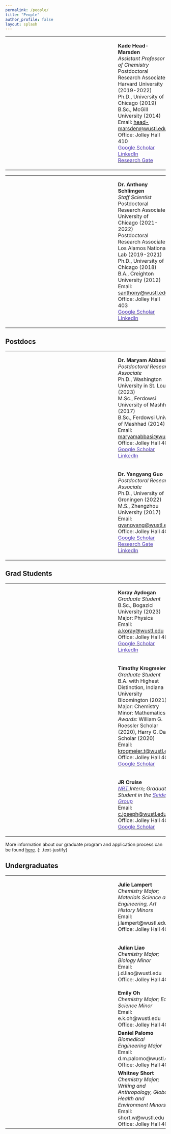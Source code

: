 ```yaml
---
permalink: /people/
title: "People"
author_profile: false
layout: splash
---
```

<table>
    <tr>
        <td>
            <figure style="width: 250px" class="align-left">
                <a href="/assets/images/KHM.jpg">
                <img src="/assets/images/KHM.jpg" alt=""></a>
            </figure>
        </td>
        <td>
            <p>
<b>Kade Head-Marsden </b><br />
<i>Assistant Professor of Chemistry</i><br />
Postdoctoral Research Associate, Harvard University (2019-2022)<br />
Ph.D., University of Chicago (2019)<br />
B.Sc., McGill University (2014)<br />
Email: <a href = "mailto: head-marsden@wustl.edu">head-marsden@wustl.edu</a><br />
Office: Jolley Hall 410 <br />
<a href = "https://scholar.google.com/citations?user=b-ICXpQAAAAJ&hl=en"> <span style="color: #563fbaff;">Google Scholar</span> </a> <br />
<a href = "https://www.linkedin.com/in/kheadmarsden/"> <span style="color: #563fbaff;">LinkedIn</span> </a>  <br />
<a href = "https://www.researchgate.net/profile/Kade-Head-Marsden"> <span style="color: #563fbaff;">Research Gate</span> </a> 
            </p>
        </td>
    </tr>
</table>

<table>
    <tr>
        <td>
            <figure style="width: 250px" class="align-left">
                <a href="/assets/images/AWS.jpeg">
                <img src="/assets/images/AWS.jpeg" alt="" ></a>
            </figure>
        </td>
        <td>
            <p>
<b> Dr. Anthony Schlimgen </b><br />
<i>Staff Scientist</i><br />
Postdoctoral Research Associate,  University of Chicago (2021-2022)<br />
Postdoctoral Research Associate,  Los Alamos National Lab (2019-2021)<br />
Ph.D., University of Chicago (2018)<br />
B.A., Creighton University (2012)<br />
Email: <a href = "mailto: santhony@wustl.edu">santhony@wustl.edu</a> <br />
Office: Jolley Hall 403<br /> 
<a href = "https://scholar.google.com/citations?user=FNTA_00AAAAJ&hl=en&oi=sra"> <span style="color: #563fbaff;">Google Scholar</span> </a> <br />
<a href = "https://www.linkedin.com/in/anthony-schlimgen-477649152/"> <span style="color: #563fbaff;">LinkedIn</span> </a>  
            </p>
        </td>
    </tr>
</table>

## Postdocs

<table>
        <tr>
        <td>
            <figure style="width: 250px" class="align-left">
                <a href="/assets/images/MA.png">
                <img src="/assets/images/MA.png" alt=""></a>
            </figure>
        </td>
        <td>
            <p>
<b> Dr. Maryam Abbasi </b><br />
<i>Postdoctoral Research Associate</i><br />
Ph.D., Washington University in St. Louis (2023)<br />
M.Sc., Ferdowsi University of Mashhad (2017)<br />
B.Sc., Ferdowsi University of Mashhad (2014)<br />
Email: <a href = "mailto: maryamabbasi@wustl.edu">maryamabbasi@wustl.edu</a><br /> 
Office: Jolley Hall 409 <br />
<a href = "https://scholar.google.com/citations?user=9_eYHyEAAAAJ&hl=en"> <span style="color: #563fbaff;">Google Scholar</span> </a> <br />
<a href = "https://www.linkedin.com/in/maryam-abbasi-qis/"> <span style="color: #563fbaff;">LinkedIn</span> </a>  <br />
            </p>
        </td>
    </tr>
    <tr>
        <td>
            <figure style="width: 250px" class="align-left">
                <a href="/assets/images/YG.jpg">
                <img src="/assets/images/YG.jpg" alt=""></a>
            </figure>
        </td>
        <td>
            <p>
<b> Dr. Yangyang Guo </b><br />
<i>Postdoctoral Research Associate</i><br />
Ph.D., University of Groningen (2022)<br />
M.S., Zhengzhou University  (2017) <br />
Email: <a href = "mailto: gyangyang@wustl.edu">gyangyang@wustl.edu</a><br /> 
Office: Jolley Hall 409 <br /> 
<a href = "https://scholar.google.com/citations?user=30iLe-MAAAAJ&hl=en&oi=ao"> <span style="color: #563fbaff;">Google Scholar</span> </a> <br />
<a href = "https://www.researchgate.net/profile/Yangyang-Guo-15"> <span style="color: #563fbaff;">Research Gate</span> </a> <br />
<a href = "https://www.linkedin.com/in/yangyang-guo-gyy12311992/"> <span style="color: #563fbaff;">LinkedIn</span> </a>  <br />
            </p>
        </td>
    </tr>
</table>

## Grad Students

<table>
<tr>
        <td>
            <figure style="width: 250px" class="align-left">
                <a href="/assets/images/KA.jpg">
                <img src="/assets/images/KA.jpg" alt=""></a>
            </figure>
        </td>
        <td>
            <p>
<b>Koray Aydogan </b><br />
<i>Graduate Student</i><br />
B.Sc., Bogazici University (2023) <br />
Major: Physics <br />
Email: <a href = "mailto: a.koray@wustl.edu">a.koray@wustl.edu</a> <br /> 
Office: Jolley Hall 409 <br /> 
<a href = "https://scholar.google.com/citations?user=2DVCq-UAAAAJ&hl=fr"> <span style="color: #563fbaff;">Google Scholar</span> </a> <br />
<a href = "https://www.linkedin.com/in/koray-aydo%C4%9Fan-b23190141/"> <span style="color: #563fbaff;">LinkedIn</span> </a>  <br />
            </p>
        </td>
    </tr>
    <tr>
        <td>
            <figure style="width: 250px" class="align-left">
                <a href="/assets/images/TK.jpeg">
                <img src="/assets/images/TK.jpeg" alt=""></a>
            </figure>
        </td>
        <td>
            <p>
<b>Timothy Krogmeier </b><br />
<i>Graduate Student</i><br />
B.A. with Highest Distinction, Indiana University Bloomington (2021) <br />
Major: Chemistry <br />
Minor: Mathematics <br />
<i> Awards: </i> William G. Roessler Scholar (2020), Harry G. Day Scholar (2020) <br />
Email: <a href = "mailto: krogmeier.t@wustl.edu">krogmeier.t@wustl.edu</a> <br /> 
Office: Jolley Hall 409 <br /> 
<a href = "https://scholar.google.com/citations?view_op=list_works&hl=en&hl=en&user=xv-CEXMAAAAJ"> <span style="color: #563fbaff;">Google Scholar</span> </a> <br />
            </p>
        </td>
    </tr>
<tr>
        <td>
            <figure style="width: 250px" class="align-left">
                <a href="/assets/images/JRC.jpg">
                <img src="/assets/images/JRC.jpg" alt=""></a>
            </figure>
        </td>
        <td>
            <p>
<b>JR Cruise </b><br />
<i> <a href = "https://quantumleaps.wustl.edu/NRTlinq"> <span style="color: #563fbaff;">NRT</span> </a> Intern; Graduate Student in the <a href = "https://artsci.wustl.edu/faculty-staff/alexander-seidel"> <span style="color: #563fbaff;">Seidel Group</span> </a></i><br />
Email: <a href = "mailto: krogmeier.t@wustl.edu">c.joseph@wustl.edu</a> <br /> 
Office: Jolley Hall 409 <br /> 
<a href = "https://scholar.google.com/citations?user=qbbHlpkAAAAJ&hl=en"> <span style="color: #563fbaff;">Google Scholar</span> </a> <br />
            </p>
        </td>
    </tr>
</table>

More information about our graduate program and application process can be found <a href="https://chemistry.wustl.edu/graduate">here</a>. 
{: .text-justify}

## Undergraduates

<table>
    <tr>
        <td>
            <figure style="width: 250px" class="align-left">
                <a href="/assets/images/JSL.jpg">
                <img src="/assets/images/JSL.jpg" alt=""></a>
            </figure>
        </td>
        <td>
            <p>
<b>Julie Lampert</b><br />
<i>Chemistry Major; Materials Science and Engineering, Art History Minors </i><br />
Email: j.lampert@wustl.edu <br />
Office: Jolley Hall 409
            </p>
        </td>
    </tr>
    <tr>
        <td>
            <figure style="width: 250px; object-fit: cover;" class="align-left">
                <a href="/assets/images/JL.jpg">
                <img src="/assets/images/JL.jpg" alt=""></a>
            </figure>
        </td>
        <td>
            <p>
<b>Julian Liao</b><br />
<i>Chemistry Major; Biology Minor </i><br />
Email: j.d.liao@wustl.edu <br />
Office: Jolley Hall 409
            </p>
        </td>
    </tr>
    <tr>
        <td>
            <figure style="width: 250px" class="align-left">
                <a href="/assets/images/EO.jpeg">
                <img src="/assets/images/EO.jpeg" alt=""></a>
            </figure>
        </td>
        <td>
<b>Emily Oh</b><br />
<i>Chemistry Major; Earth Science Minor</i><br />
Email: e.k.oh@wustl.edu <br />
Office: Jolley Hall 409
        </td>
    </tr>
    <tr>
        <td>
            <figure style="width: 250px" class="align-left">
                <a href="/assets/images/DP.jpg">
                <img src="/assets/images/DP.jpg" alt=""></a>
            </figure>
        </td>
        <td>
<b>Daniel Palomo</b><br />
<i>Biomedical Engineering Major</i><br />
Email: d.m.palomo@wustl.edu<br />
Office: Jolley Hall 409
        </td>
    </tr>
    <tr>
        <td>
            <figure style="width: 250px" class="align-left">
                <a href="/assets/images/WS.jpg">
                <img src="/assets/images/WS.jpg" alt=""></a>
            </figure>
        </td>
        <td>
<b>Whitney Short</b><br />
<i>Chemistry Major; Writing and Anthropology, Global Health and Environment Minors</i><br />
Email: short.w@wustl.edu<br />
Office: Jolley Hall 409
        </td>
    </tr>
</table>





 




 
